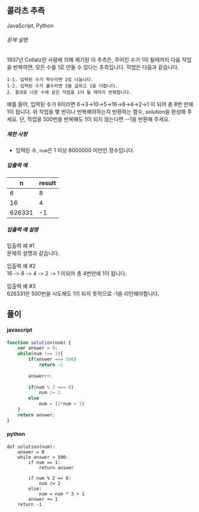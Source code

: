 ## 콜라츠 추측

JavaScript, Python

###### 문제 설명

1937년 Collatz란 사람에 의해 제기된 이 추측은, 주어진 수가 1이 될때까지 다음 작업을 반복하면, 모든 수를 1로 만들 수 있다는 추측입니다. 작업은 다음과 같습니다.

```
1-1. 입력된 수가 짝수라면 2로 나눕니다.
1-2. 입력된 수가 홀수라면 3을 곱하고 1을 더합니다.
2. 결과로 나온 수에 같은 작업을 1이 될 때까지 반복합니다.

```

예를 들어, 입력된 수가 6이라면 6→3→10→5→16→8→4→2→1 이 되어 총 8번 만에 1이 됩니다. 위 작업을 몇 번이나 반복해야하는지 반환하는 함수, solution을 완성해 주세요. 단, 작업을 500번을 반복해도 1이 되지 않는다면 --1을 반환해 주세요.

##### 제한 사항

-   입력된 수, `num`은 1 이상 8000000 미만인 정수입니다.

##### 입출력 예

| n | result |
| --- | --- |
| 6 | 8 |
| 16 | 4 |
| 626331 | -1 |

##### 입출력 예 설명

입출력 예 #1\
문제의 설명과 같습니다.

입출력 예 #2\
16 -> 8 -> 4 -> 2 -> 1 이되어 총 4번만에 1이 됩니다.

입출력 예 #3\
626331은 500번을 시도해도 1이 되지 못하므로 -1을 리턴해야합니다.

## 풀이

#### javascript
```javascript
function solution(num) {
    var answer = 0;
    while(num !== 1){
        if(answer === 500)
            return -1
        
        answer++;
        
        if(num % 2 === 0)
            num /= 2
        else
            num = (3*num + 1)
    }
    return answer;
}
```  
#### python
```
def solution(num):
    answer = 0
    while answer < 500:
        if num == 1:
            return answer
        
        if num % 2 == 0:
            num /= 2
        else:
            num = num * 3 + 1
        answer += 1
    return -1
```
